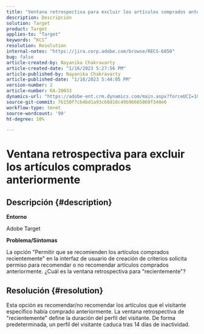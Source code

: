 ```yaml
---
title: "Ventana retrospectiva para excluir los artículos comprados anteriormente"
description: Descripción
solution: Target
product: Target
applies-to: "Target"
keywords: “KCS”
resolution: Resolution
internal-notes: "https://jira.corp.adobe.com/browse/RECS-6850"
bug: false
article-created-by: Nayanika Chakravarty
article-created-date: "1/16/2023 5:27:56 PM"
article-published-by: Nayanika Chakravarty
article-published-date: "1/16/2023 5:44:05 PM"
version-number: 2
article-number: KA-20033
dynamics-url: "https://adobe-ent.crm.dynamics.com/main.aspx?forceUCI=1&pagetype=entityrecord&etn=knowledgearticle&id=95df8119-c395-ed11-aad1-6045bd006149"
source-git-commit: 7b150f7cb4bd1a93c68d10c49b96665060f340e6
workflow-type: tm+mt
source-wordcount: '90'
ht-degree: 10%

---
```


# Ventana retrospectiva para excluir los artículos comprados anteriormente

## Descripción {#description}


<b>Entorno</b>

Adobe Target

<b>Problema/Síntomas</b>

La opción &quot;Permitir que se recomienden los artículos comprados recientemente&quot; en la interfaz de usuario de creación de criterios solicita permiso para recomendar o no recomendar artículos comprados anteriormente. ¿Cuál es la ventana retrospectiva para &quot;recientemente&quot;?


## Resolución {#resolution}


Esta opción es recomendar/no recomendar los artículos que el visitante específico había comprado anteriormente. La ventana retrospectiva de &quot;recientemente&quot; define la duración del perfil del visitante. De forma predeterminada, un perfil del visitante caduca tras 14 días de inactividad.
